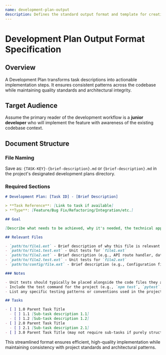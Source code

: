 ```yaml
---
name: development-plan-output
description: Defines the standard output format and template for creating development plans. Use this skill to ensure consistent, well-structured development plan formatting across any project type and technology stack.
---
```


# Development Plan Output Format Specification

## Overview

A Development Plan transforms task descriptions into actionable implementation steps. It ensures consistent patterns across the codebase while maintaining quality standards and architectural integrity.

## Target Audience

Assume the primary reader of the development workflow is a **junior developer** who will implement the feature with awareness of the existing codebase context.

## Document Structure

### File Naming

Save as: `{TASK-KEY}-{brief-description}.md` or `{brief-description}.md` in the project's designated development plans directory.

### Required Sections

```markdown
# Development Plan: [Task ID] - [Brief Description]

> **Task Reference**: [Link to task if available]
> **Type**: [Feature/Bug Fix/Refactoring/Integration/etc.]

## Goal

[Describe what needs to be achieved, why it's needed, the technical approach, and measurable success criteria]

## Relevant Files

- `path/to/file1.ext` - Brief description of why this file is relevant (e.g., Contains the main component/service for this feature)
- `path/to/file1.test.ext` - Unit tests for `file1.ext`
- `path/to/file2.ext` - Brief description (e.g., API route handler, database model, utility functions)
- `path/to/file2.test.ext` - Unit tests for `file2.ext`
- `path/to/config/file.ext` - Brief description (e.g., Configuration file for feature flags, environment settings)

### Notes

- Unit tests should typically be placed alongside the code files they are testing (e.g., `Component.tsx` and `Component.test.tsx` in the same directory)
- Include the test command for the project (e.g., `npm test`, `pytest`, `cargo test`, etc.)
- List any specific testing patterns or conventions used in the project

## Tasks

- [ ] 1.0 Parent Task Title
  - [ ] 1.1 [Sub-task description 1.1]
  - [ ] 1.2 [Sub-task description 1.2]
- [ ] 2.0 Parent Task Title
  - [ ] 2.1 [Sub-task description 2.1]
- [ ] 3.0 Parent Task Title (may not require sub-tasks if purely structural or configuration)
```

This streamlined format ensures efficient, high-quality implementation while maintaining consistency with project standards and architectural patterns.
